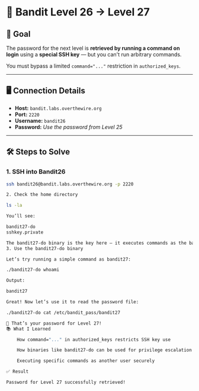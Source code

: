 # 🧩 Bandit Level 26 → Level 27

## 🎯 Goal

The password for the next level is **retrieved by running a command on login** using a **special SSH key** — but you can't run arbitrary commands.

You must bypass a limited `command="..."` restriction in `authorized_keys`.

---

## 🖥️ Connection Details

- **Host:** `bandit.labs.overthewire.org`
- **Port:** `2220`
- **Username:** `bandit26`
- **Password:** _Use the password from Level 25_

---

## 🛠️ Steps to Solve

### 1. SSH into Bandit26

```bash
ssh bandit26@bandit.labs.overthewire.org -p 2220

2. Check the home directory

ls -la

You’ll see:

bandit27-do
sshkey.private

The bandit27-do binary is the key here — it executes commands as the bandit27 user.
3. Use the bandit27-do binary

Let’s try running a simple command as bandit27:

./bandit27-do whoami

Output:

bandit27

Great! Now let’s use it to read the password file:

./bandit27-do cat /etc/bandit_pass/bandit27

🎉 That’s your password for Level 27!
📚 What I Learned

    How command="..." in authorized_keys restricts SSH key use

    How binaries like bandit27-do can be used for privilege escalation

    Executing specific commands as another user securely

✅ Result

Password for Level 27 successfully retrieved!
